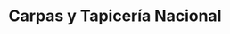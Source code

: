 ---
title: "Carpas y Tapicería Nacional"
url: /pereira/carpas-y-tapiceria-nacional/
shop: general
---